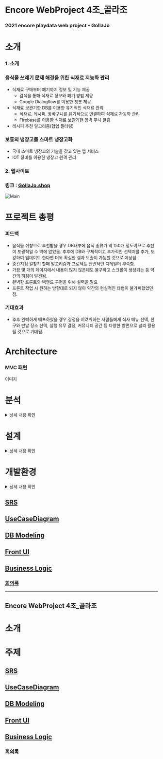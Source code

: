 # Encore WebProject 4조_골라조
### 2021 encore playdata web project - GollaJo
  
# 소개
### 1. 소개
### 음식물 쓰레기 문제 해결을 위한 식재료 지능화 관리
  * 식재료 구매부터 폐기까지 정보 및 기능 제공
    * 검색을 통해 식재료 정보와 폐기 방법 제공
    * Google Dialogflow를 이용한 챗봇 제공
  * 식재료 보관기한 DB를 이용한 유기적인 식재료 관리
    * 식재료, 레시피, 장바구니를 유기적으로 연결하여 식재료 자동화 관리
    * Firebase를 이용한 식재료 보관기한 임박 푸시 알림
  * 레시피 추천 알고리즘(협업 필터링)
### 보통의 냉장고를 스마트 냉장고화
  * 국내 스마트 냉장고의 기술을 갖고 있는 앱 서비스
  * IOT 장비를 이용한 냉장고 원격 관리

### 2. 웹사이트
### 링크 : [GollaJo.shop](https://www.gollajo.shop/)
![Main](https://user-images.githubusercontent.com/61110132/118910003-ccdc8300-b95e-11eb-8205-0bcc43740d9f.PNG)


# 프로젝트 총평
### 피드백
  *  음식을 취향으로 추천받을 경우 DB내부에 음식 종류가 약 150개 정도이므로 추천이 포괄적일 수 밖에 없었음. 
     추후에 DB와 구체적이고 추가적인 선택지를 추가, 보강하여 업데이트 한다면 더욱 확실한 결과 도출이 가능할 것으로 예상됨.
  *  중간지점 길찾기 할때 알고리즘과 프로젝트 전반적인 디테일이 부족함.
  *  가끔 몇 개의 페이지에서 내용이 많지 않은데도 불구하고 스크롤이 생성되는 등 약간의 허점이 발견됨.
  *  완벽한 프론트와 벡엔드 구현을 위해 실력을 필요
  *  프론트 작업 시 원하는 방향대로 되지 않아 약간의 현실적인 타협이 불가피했었던 점.
### 기대효과
  *  추후 완벽하게 배포하였을 경우 결정을 어려워하는 사람들에게 식사 메뉴 선택, 친구와 만날 장소 선택, 실행 유무 결정, 커뮤니티 공간 등 다양한 방면으로 널리 활용될 것으로 기대됨.

# Architecture
### MVC 패턴
이미지

# 분석
<details>
  <summary>상세 내용 확인</summary>
  <div markdown="1">
    
### 1. SRS
    
M : Main <br>
CF : ChoiceFood <br>
CR : ChoiceRoad <br>
CB : ChoiceButton<br>
B : Board <br>
    
| ID | 요구사항명  | 요구사항 내용 |
|----|----------|---------------|
| M-001| 메뉴 선택 | 중간 지점, 음식추천, 의사결정버튼 선택 | 
| M-002| 로그인| 로그인한다.|
| M-003| 로그아웃| 로그아웃한다.|
| M-004| 회원가입| 회원가입한다.|
| CF-001| 방법 선택 | 사용자가 취향과 상황 중 어떤 방법을 사용할지 선택한다. |
| CF-002| 메인으로 | 메인 화면으로 돌아간다. |
| CF-101| 취향 선택 | 취향을 선택하여 음식의 범위를 설정한다. | 
| CF-102| 취향 결과 | 선택한 범위내에 음식을 랜덤으로 화면에 출력한다. | 
| CF-103| 음식 재선택 | 결과 값이 마음에 들지 않는 경우 범위 내 다시 랜덤 |
| CF-104| 음식 재선택 결과 | 마음에 들지 않는 음식을 제외한 범위 내에서 음식을 랜덤으로 화면에 출력한다. |
| CF-105| 음식 선택 | 사용자가 결과값을 확정한여 결과 및 차트를 출력한다. |
| CF-106| 메인으로 | 메인 화면으로 돌아간다. |
| CF-201| 상황 선택 | 상황을 선택하여 음식의 범위를 화면에 출력한다. |
| CF-202| 상황 결과 | 선택한 범위내에 음식을 랜덤으로 선택한다. |
| CF-203| 음식 재선택 | 결과 값이 마음에 들지 않는 경우 범위내 다시 랜덤 | 
| CF-204| 음식 재선택 결과 | 마음에 들지 않는 음식을 제외한 범위 내에서 음식을 랜덤으로 화면에 출력한다. |
| CF-205| 음식 선택 | 사용자가 결과값을 확정한여 결과 및 차트를 출력한다. |
| CF-206| 메인으로 | 메인 화면으로 돌아간다. |
| CR-001| 위치 입력 | 각 사용자의 위치를 입력한다. | 
| CR-002| 중간 지점 출력 | 사용자들의 중간 지점을 결과를 화면에 출력한다. | 
| CR-003| 메인으로 | 메인 화면으로 돌아간다. |
| CB-001| 의사 결정 버튼 | 의사 결정 버튼을 누른다. |
| CB-002| 의사 결정 버튼 결과 출력 | 랜덤으로 YES or NO를 화면에 출력한다. |
| CB-003| 메인으로 | 메인 화면으로 돌아간다. |
| B-001| 게시글 목록| 게시판에서 목록을 확인한다.|
| B-002| 게시글 상세| 게시글을 상세히 확인한다.|
| B-003| 게시글 작성| 게시판에서 투표기능이 포함된 게시글을 작성한다.|
| B-004| 메인으로 | 메인 화면으로 돌아간다. |
| B-101| 게시글 수정| 게시판에서 글 수정한다.|
| B-102| 게시글 삭제| 게시판에서 글 삭제한다.|
| B-103| 댓글 조회| 게시글의 댓글을 확인한다.|
| B-104| 댓글 작성| 게시글에 댓글을 작성한다.|
| B-105| 댓글 수정| 댓글을 수정한다.|
| B-106| 댓글 삭제| 댓글을 삭제한다.|
| B-106| 댓글 좋아요| 댓글을 좋아요한다.|

### 2. Usecase Diagram    

  </div>
</details>

# 설계
<details>
  <summary>상세 내용 확인</summary>
  <div markdown="1">
    
### 1. S/W
![image](https://user-images.githubusercontent.com/67588446/111156860-8de62600-85d9-11eb-8c2c-d820330bb290.png)
### 2. H/W
![image](https://user-images.githubusercontent.com/67588446/111154512-a4d74900-85d6-11eb-9773-dd0cada70bfb.png)
### 3. 서비스흐름도
![image](https://user-images.githubusercontent.com/67588446/111154553-ae60b100-85d6-11eb-968f-a947ceb3ea2c.png)
### 4. ERD
![image](https://user-images.githubusercontent.com/67588446/111985595-24719480-8b50-11eb-8958-df8a0c61104a.png)

  </div>
</details>

# 개발환경
<details>
  <summary>상세 내용 확인</summary>
  <div markdown="1">
       
### BE
| 구분 | 개발환경 | 개발도구 | 개발언어 |
| ----- | --------- | --------- | --------- |
|Server|VSCode|Node.js|JavaScript|
|DB|HeidiSQL|MySQL|SQL|
|\*CF|Pycharm|-|Python|

\*CF : Collaborative Filtering  
  
### INFRA-AWS
| 구분 | 서비스 |
| --------- | ------------- |
|Computing|EC2 CentOS7|
|Storage|S3|
|CDN|CloudFront|
  
### FE
|구분|개발환경|개발도구|개발언어|
|--|--| -- |--|
|Front|Android Studio| - | Java |
  
  </div>
</details>





## [SRS](https://github.com/EncoreWebProject4/WebProject/wiki/02_SRS)


## [UseCaseDiagram](https://github.com/EncoreWebProject4/WebProject/wiki/03_Usecase-Diagram)


## [DB Modeling](https://github.com/EncoreWebProject4/WebProject/wiki/05_DB-Modeling)


## [Front UI](https://www.figma.com/file/t0e6q0jOrxtnGzL7RSpYdC/%EA%B3%A8%EB%9D%BC%EC%A1%B0_ver_0)

## [Business Logic](https://github.com/EncoreWebProject4/WebProject/wiki/04_Business-Logic)















### [회의록](https://github.com/EncoreWebProject4/WebProject/issues)



---------------

## Encore WebProject 4조_골라조

# 소개
# 주제





## [SRS](https://github.com/EncoreWebProject4/WebProject/wiki/02_SRS)


## [UseCaseDiagram](https://github.com/EncoreWebProject4/WebProject/wiki/03_Usecase-Diagram)


## [DB Modeling](https://github.com/EncoreWebProject4/WebProject/wiki/05_DB-Modeling)


## [Front UI](https://www.figma.com/file/t0e6q0jOrxtnGzL7RSpYdC/%EA%B3%A8%EB%9D%BC%EC%A1%B0_ver_0)

## [Business Logic](https://github.com/EncoreWebProject4/WebProject/wiki/04_Business-Logic)















### [회의록](https://github.com/EncoreWebProject4/WebProject/issues)
